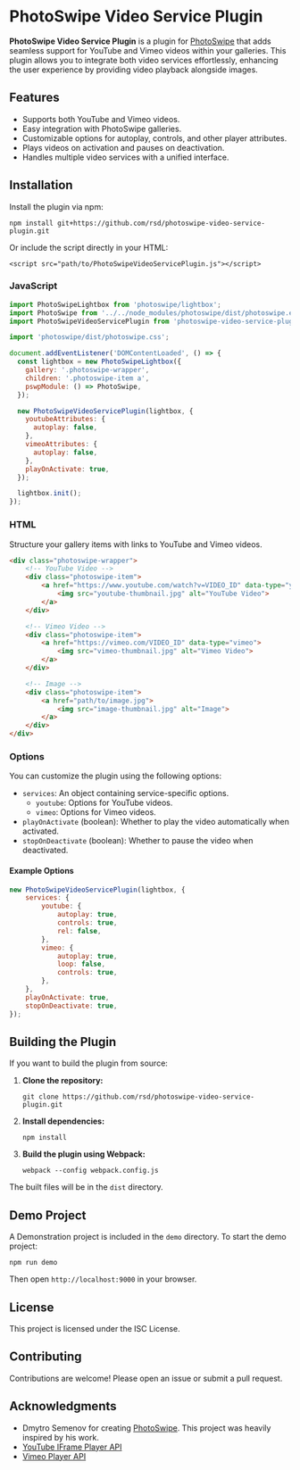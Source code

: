 # PhotoSwipe Video Service Plugin

**PhotoSwipe Video Service Plugin** is a plugin for [PhotoSwipe](https://photoswipe.com/) that adds seamless support 
for YouTube and Vimeo videos within your galleries. 
This plugin allows you to integrate both video services effortlessly, 
enhancing the user experience by providing video playback alongside images.

## Features

- Supports both YouTube and Vimeo videos.
- Easy integration with PhotoSwipe galleries.
- Customizable options for autoplay, controls, and other player attributes.
- Plays videos on activation and pauses on deactivation.
- Handles multiple video services with a unified interface.

## Installation

Install the plugin via npm:

`npm install git+https://github.com/rsd/photoswipe-video-service-plugin.git
`

Or include the script directly in your HTML:

`<script src="path/to/PhotoSwipeVideoServicePlugin.js"></script>`

### JavaScript

```javascript
import PhotoSwipeLightbox from 'photoswipe/lightbox';
import PhotoSwipe from '../../node_modules/photoswipe/dist/photoswipe.esm.js';
import PhotoSwipeVideoServicePlugin from 'photoswipe-video-service-plugin';

import 'photoswipe/dist/photoswipe.css';

document.addEventListener('DOMContentLoaded', () => {
  const lightbox = new PhotoSwipeLightbox({
    gallery: '.photoswipe-wrapper',
    children: '.photoswipe-item a',
    pswpModule: () => PhotoSwipe,
  });

  new PhotoSwipeVideoServicePlugin(lightbox, {
    youtubeAttributes: {
      autoplay: false,
    },
    vimeoAttributes: {
      autoplay: false,
    },
    playOnActivate: true,
  });

  lightbox.init();
});
```

### HTML

Structure your gallery items with links to YouTube and Vimeo videos.

```html
<div class="photoswipe-wrapper">
    <!-- YouTube Video -->
    <div class="photoswipe-item">
        <a href="https://www.youtube.com/watch?v=VIDEO_ID" data-type="youtube">
            <img src="youtube-thumbnail.jpg" alt="YouTube Video">
        </a>
    </div>

    <!-- Vimeo Video -->
    <div class="photoswipe-item">
        <a href="https://vimeo.com/VIDEO_ID" data-type="vimeo">
            <img src="vimeo-thumbnail.jpg" alt="Vimeo Video">
        </a>
    </div>

    <!-- Image -->
    <div class="photoswipe-item">
        <a href="path/to/image.jpg">
            <img src="image-thumbnail.jpg" alt="Image">
        </a>
    </div>
</div>
```

### Options

You can customize the plugin using the following options:

- `services`: An object containing service-specific options.
  - `youtube`: Options for YouTube videos.
  - `vimeo`: Options for Vimeo videos.
- `playOnActivate` (boolean): Whether to play the video automatically when activated.
- `stopOnDeactivate` (boolean): Whether to pause the video when deactivated.

#### Example Options

```javascript
new PhotoSwipeVideoServicePlugin(lightbox, {
    services: {
        youtube: {
            autoplay: true,
            controls: true,
            rel: false,
        },
        vimeo: {
            autoplay: true,
            loop: false,
            controls: true,
        },
    },
    playOnActivate: true,
    stopOnDeactivate: true,
});
```

## Building the Plugin

If you want to build the plugin from source:

1. **Clone the repository:**

   `git clone https://github.com/rsd/photoswipe-video-service-plugin.git`

2. **Install dependencies:**

   `npm install`

3. **Build the plugin using Webpack:**

   `webpack --config webpack.config.js`

The built files will be in the `dist` directory.

## Demo Project

A Demonstration project is included in the `demo` directory.
To start the demo project:

`npm run demo`

Then open `http://localhost:9000` in your browser.

## License

This project is licensed under the ISC License.

## Contributing

Contributions are welcome! Please open an issue or submit a pull request.

## Acknowledgments

- Dmytro Semenov for creating [PhotoSwipe](https://photoswipe.com/).  This project was heavily inspired by his work.
- [YouTube IFrame Player API](https://developers.google.com/youtube/iframe_api_reference)
- [Vimeo Player API](https://developer.vimeo.com/player/sdk)
